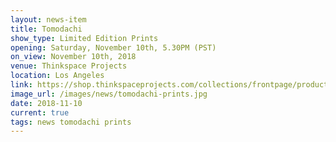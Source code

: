 ```yaml
---
layout: news-item
title: Tomodachi
show_type: Limited Edition Prints
opening: Saturday, November 10th, 5.30PM (PST)
on_view: November 10th, 2018
venue: Thinkspace Projects
location: Los Angeles
link: https://shop.thinkspaceprojects.com/collections/frontpage/products/jolene-lai-tomadachi-print
image_url: /images/news/tomodachi-prints.jpg
date: 2018-11-10 
current: true
tags: news tomodachi prints
---
```

